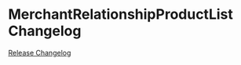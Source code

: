 # MerchantRelationshipProductList Changelog

[Release Changelog](https://github.com/spryker/merchant-relationship-product-list/releases)
